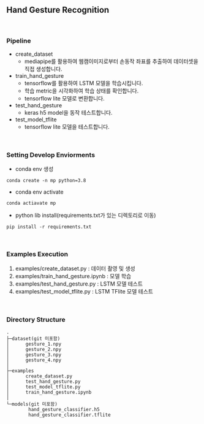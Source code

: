 ## Hand Gesture Recognition

</br>

### Pipeline
- create_dataset
    - mediapipe를 활용하여 웹캠이미지로부터 손동작 좌표를 추출하여 데이터셋을 직접 생성합니다.
- train_hand_gesture
    - tensorflow를 활용하여 LSTM 모델을 학습시킵니다.
    - 학습 metric을 시각화하여 학습 상태를 확인합니다.
    - tensorflow lite 모델로 변환합니다.
- test_hand_gesture
    - keras h5 model을 동작 테스트합니다.
- test_model_tflite
    - tensorflow lite 모델을 테스트합니다.

</br>

### Setting Develop Enviorments
- conda env 생성
```
conda create -n mp python=3.8
```
- conda env activate
```
conda actiavate mp
```
- python lib install(requirements.txt가 있는 디렉토리로 이동)
```
pip install -r requirements.txt
```

</br>

### Examples Execution
1. examples/create_dataset.py : 데이터 촬영 및 생성
2. examples/train_hand_gesture.ipynb : 모델 학습
2. examples/test_hand_gesture.py : LSTM 모델 테스트
2. examples/test_model_tflite.py : LSTM TFlite 모델 테스트
 
</br>

### Directory Structure
```
.
├─dataset(git 미포함)
│      gesture_1.npy
│      gesture_2.npy
│      gesture_3.npy
│      gesture_4.npy
│
├─examples
│      create_dataset.py
│      test_hand_gesture.py
│      test_model_tflite.py
│      train_hand_gesture.ipynb
│
└─models(git 미포함)
        hand_gesture_classifier.h5
        hand_gesture_classifier.tflite
```
